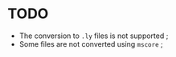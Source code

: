 # TODO

- The conversion to `.ly` files is not supported ;
- Some files are not converted using `mscore` ;
